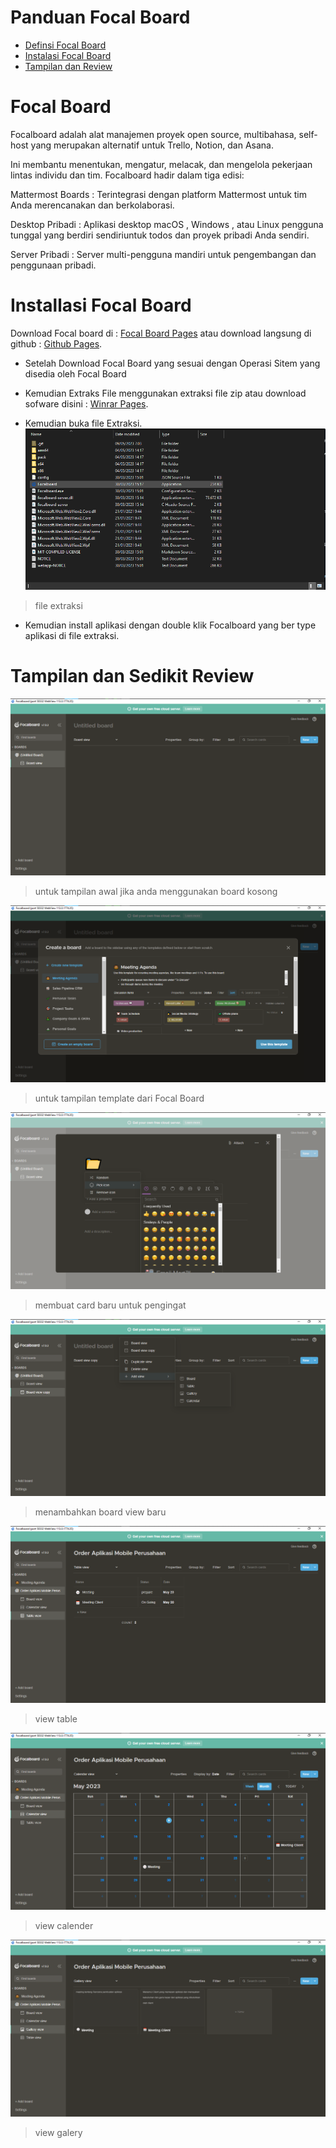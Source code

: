 # Panduan Focal Board
- [Definsi Focal Board](https://github.com/AhmadWahyuu/focalboard-ProjectManagement/main/README.md#focal-board)
- [Instalasi Focal Board](https://github.com/AhmadWahyuu/focalboard-ProjectManagement/main/README.md#installasi-focal-board)
- [Tampilan dan Review](https://github.com/AhmadWahyuu/focalboard-ProjectManagement/main/README.md#tampilan-dan-sedikit-review)



# Focal Board
Focalboard adalah alat manajemen proyek open source, multibahasa, self-host yang merupakan alternatif untuk Trello, Notion, dan Asana.

Ini membantu menentukan, mengatur, melacak, dan mengelola pekerjaan lintas individu dan tim. Focalboard hadir dalam tiga edisi:

Mattermost Boards : Terintegrasi dengan platform Mattermost untuk tim Anda merencanakan dan berkolaborasi.

Desktop Pribadi : Aplikasi desktop macOS , Windows , atau Linux pengguna tunggal yang berdiri sendiriuntuk todos dan proyek pribadi Anda sendiri.

Server Pribadi : Server multi-pengguna mandiri untuk pengembangan dan penggunaan pribadi.



# Installasi Focal Board

Download Focal board di : [Focal Board Pages](https://www.focalboard.com/download/) atau download langsung di github : [Github Pages](https://github.com/mattermost/focalboard).

- Setelah Download Focal Board yang sesuai dengan Operasi Sitem yang disedia oleh Focal Board

- Kemudian Extraks File menggunakan extraksi file zip atau download sofware disini : [Winrar Pages](https://www.win-rar.com/predownload.html?&L=0).

- Kemudian buka file Extraksi.
![](https://github.com/AhmadWahyuu/focalboard-ProjectManagement/blob/21ae67b8657570e402e3c58b6f427e21cdfa11ec/img/file-extract.png)
> file extraksi
- Kemudian install aplikasi dengan double klik Focalboard yang ber type aplikasi di file extraksi.



# Tampilan dan Sedikit Review

![](https://github.com/AhmadWahyuu/focalboard-ProjectManagement/blob/21ae67b8657570e402e3c58b6f427e21cdfa11ec/img/tampilan-awal.png)

> untuk tampilan awal jika anda menggunakan board kosong

![](https://github.com/AhmadWahyuu/focalboard-ProjectManagement/blob/21ae67b8657570e402e3c58b6f427e21cdfa11ec/img/template-focalboard.png)

> untuk tampilan template dari Focal Board

![](https://github.com/AhmadWahyuu/focalboard-ProjectManagement/blob/21ae67b8657570e402e3c58b6f427e21cdfa11ec/img/membuat%20card.png)

> membuat card baru untuk pengingat

![](https://github.com/AhmadWahyuu/focalboard-ProjectManagement/blob/21ae67b8657570e402e3c58b6f427e21cdfa11ec/img/add%20view.png)

> menambahkan board view baru

![](https://github.com/AhmadWahyuu/focalboard-ProjectManagement/blob/21ae67b8657570e402e3c58b6f427e21cdfa11ec/img/view_table.png)

> view table

![](https://github.com/AhmadWahyuu/focalboard-ProjectManagement/blob/21ae67b8657570e402e3c58b6f427e21cdfa11ec/img/view_calender.png)

> view calender

![](https://github.com/AhmadWahyuu/focalboard-ProjectManagement/blob/21ae67b8657570e402e3c58b6f427e21cdfa11ec/img/galery_view.png)

> view galery
